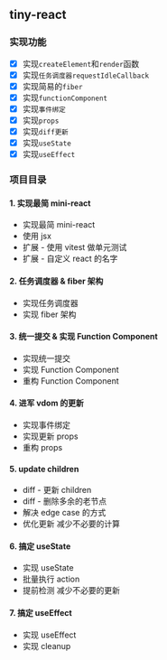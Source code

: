 ## tiny-react

### 实现功能

- [x] 实现`createElement`和`render`函数
- [x] 实现`任务调度器requestIdleCallback`
- [x] 实现简易的`fiber`
- [x] 实现`functionComponent`
- [x] 实现`事件绑定`
- [x] 实现`props`
- [x] 实现`diff更新`
- [x] 实现`useState`
- [x] 实现`useEffect`

### 项目目录

#### 1. 实现最简 mini-react

- 实现最简 mini-react
- 使用 jsx
- 扩展 - 使用 vitest 做单元测试
- 扩展 - 自定义 react 的名字

#### 2. 任务调度器 & fiber 架构

- 实现任务调度器
- 实现 fiber 架构

#### 3. 统一提交 & 实现 Function Component

- 实现统一提交
- 实现 Function Component
- 重构 Function Component

#### 4. 进军 vdom 的更新

- 实现事件绑定
- 实现更新 props
- 重构 props

#### 5. update children

- diff - 更新 children
- diff - 删除多余的老节点
- 解决 edge case 的方式
- 优化更新 减少不必要的计算

#### 6. 搞定 useState

- 实现 useState
- 批量执行 action
- 提前检测 减少不必要的更新

#### 7. 搞定 useEffect

- 实现 useEffect
- 实现 cleanup
